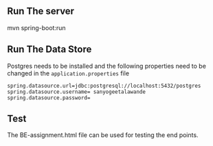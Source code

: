 ## Run The server
mvn spring-boot:run

## Run The Data Store
Postgres needs to be installed and the following properties need to be changed in the 
`application.properties` file

```$xslt
spring.datasource.url=jdbc:postgresql://localhost:5432/postgres
spring.datasource.username= sanyogeetalawande
spring.datasource.password=
```

## Test
The BE-assignment.html file can be used for testing the end points.
